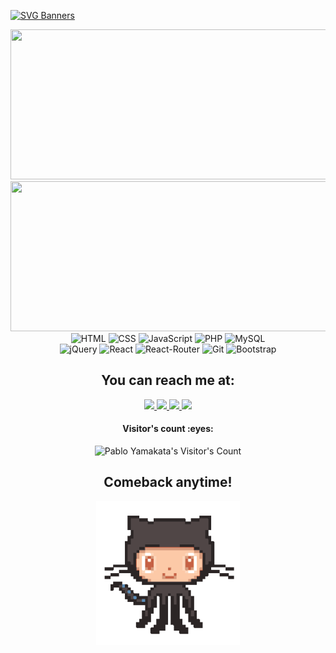 [![SVG Banners](https://svg-banners.vercel.app/api?type=typeWriter&text1=Hi%20there,%20I'm%20Pablo!%20👋%20Full%20Stack%20Developer%20👨‍💻&width=1050&height=200)](https://github.com/Akshay090/svg-banners)


<div align="center">
<img height=240 width=550 src="https://github-readme-stats.vercel.app/api?username=pabloyamakata&show_icons=true&theme=tokyonight">  
<img height=240 width=550 src="https://github-readme-stats.vercel.app/api/top-langs/?username=pabloyamakata&layout=compact">  
</div>
                                                                                                                                  
<div align="center">
<img alt="HTML" src="https://img.shields.io/badge/html5-%23E34F26.svg?style=for-the-badge&logo=html5&logoColor=white">
<img alt="CSS" src="https://img.shields.io/badge/CSS3-1572B6?style=for-the-badge&logo=css3&logoColor=white">
<img alt="JavaScript" src="https://img.shields.io/badge/javascript-%23323330.svg?style=for-the-badge&logo=javascript&logoColor=%23F7DF1E">
<img alt="PHP" src="https://img.shields.io/badge/PHP-777BB4?style=for-the-badge&logo=php&logoColor=white">
<img alt="MySQL" src="https://img.shields.io/badge/MySQL-005C84?style=for-the-badge&logo=mysql&logoColor=white">
</div>
<div align="center">
<img alt="jQuery" src="https://img.shields.io/badge/jQuery-0769AD?style=for-the-badge&logo=jquery&logoColor=white">
<img alt="React" src="https://img.shields.io/badge/react-%2320232a.svg?style=for-the-badge&logo=react&logoColor=%2361DAFB">
<img alt="React-Router" src="https://img.shields.io/badge/React_Router-CA4245?style=for-the-badge&logo=react-router&logoColor=white">
<img alt="Git" src="https://img.shields.io/badge/git-%23F05033.svg?style=for-the-badge&logo=git&logoColor=white">
<img alt="Bootstrap" src="https://img.shields.io/badge/Bootstrap-563D7C?style=for-the-badge&logo=bootstrap&logoColor=white">
</div>
  
<h2 align="center">You can reach me at:</h2>

<div align="center">
<a href="https://www.facebook.com/pabloyamakata/">
<img src="https://img.shields.io/badge/Facebook-1877F2?style=for-the-badge&logo=facebook&logoColor=white">
</a>
<a href="https://www.linkedin.com/in/pabloyamakata/">
<img src="https://img.shields.io/badge/LinkedIn-0077B5?style=for-the-badge&logo=linkedin&logoColor=white">
</a>
<a href="#">
<img src="https://img.shields.io/badge/Gmail-D14836?style=for-the-badge&logo=gmail&logoColor=white">
</a>
<a href="#">
<img src="https://img.shields.io/badge/website-000000?style=for-the-badge&logo=About.me&logoColor=white">
</a>
</div>

<h4 align="center">Visitor's count :eyes:</h4>

<p align="center"><img src="https://profile-counter.glitch.me/{pabloyamakata}/count.svg" alt="Pablo Yamakata's Visitor's Count" :: Visitor's Count" /></p>

<h2 align="center">Comeback anytime!</h2>

<div align="center">
<img src="https://raw.githubusercontent.com/iCharlesZ/FigureBed/master/img/octocat.gif" width="230">  
</div>

